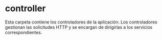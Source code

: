 # controller

Esta carpeta contiene los controladores de la aplicación.
Los controladores gestionan las solicitudes HTTP y se encargan de dirigirlas a los servicios correspondientes.